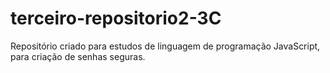 # terceiro-repositorio2-3C
Repositório criado para estudos de linguagem de programação JavaScript, para criação de senhas seguras.
